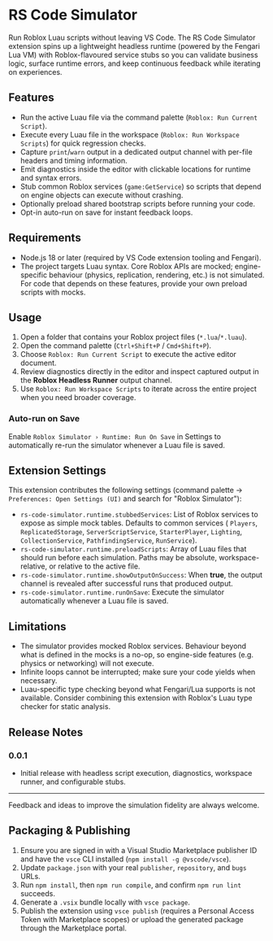 # RS Code Simulator

Run Roblox Luau scripts without leaving VS Code. The RS Code Simulator extension spins up a lightweight headless runtime (powered by the Fengari Lua VM) with Roblox-flavoured service stubs so you can validate business logic, surface runtime errors, and keep continuous feedback while iterating on experiences.

## Features

- Run the active Luau file via the command palette (`Roblox: Run Current Script`).
- Execute every Luau file in the workspace (`Roblox: Run Workspace Scripts`) for quick regression checks.
- Capture `print`/`warn` output in a dedicated output channel with per-file headers and timing information.
- Emit diagnostics inside the editor with clickable locations for runtime and syntax errors.
- Stub common Roblox services (`game:GetService`) so scripts that depend on engine objects can execute without crashing.
- Optionally preload shared bootstrap scripts before running your code.
- Opt-in auto-run on save for instant feedback loops.

## Requirements

- Node.js 18 or later (required by VS Code extension tooling and Fengari).
- The project targets Luau syntax. Core Roblox APIs are mocked; engine-specific behaviour (physics, replication, rendering, etc.) is not simulated. For code that depends on these features, provide your own preload scripts with mocks.

## Usage

1. Open a folder that contains your Roblox project files (`*.lua`/`*.luau`).
2. Open the command palette (`Ctrl+Shift+P` / `Cmd+Shift+P`).
3. Choose `Roblox: Run Current Script` to execute the active editor document.
4. Review diagnostics directly in the editor and inspect captured output in the **Roblox Headless Runner** output channel.
5. Use `Roblox: Run Workspace Scripts` to iterate across the entire project when you need broader coverage.

### Auto-run on Save

Enable `Roblox Simulator › Runtime: Run On Save` in Settings to automatically re-run the simulator whenever a Luau file is saved.

## Extension Settings

This extension contributes the following settings (command palette → `Preferences: Open Settings (UI)` and search for "Roblox Simulator"):

- `rs-code-simulator.runtime.stubbedServices`: List of Roblox services to expose as simple mock tables. Defaults to common services (
	`Players`, `ReplicatedStorage`, `ServerScriptService`, `StarterPlayer`, `Lighting`, `CollectionService`, `PathfindingService`, `RunService`).
- `rs-code-simulator.runtime.preloadScripts`: Array of Luau files that should run before each simulation. Paths may be absolute, workspace-relative, or relative to the active file.
- `rs-code-simulator.runtime.showOutputOnSuccess`: When **true**, the output channel is revealed after successful runs that produced output.
- `rs-code-simulator.runtime.runOnSave`: Execute the simulator automatically whenever a Luau file is saved.

## Limitations

- The simulator provides mocked Roblox services. Behaviour beyond what is defined in the mocks is a no-op, so engine-side features (e.g. physics or networking) will not execute.
- Infinite loops cannot be interrupted; make sure your code yields when necessary.
- Luau-specific type checking beyond what Fengari/Lua supports is not available. Consider combining this extension with Roblox's Luau type checker for static analysis.

## Release Notes

### 0.0.1

- Initial release with headless script execution, diagnostics, workspace runner, and configurable stubs.

---

Feedback and ideas to improve the simulation fidelity are always welcome.

## Packaging & Publishing

1. Ensure you are signed in with a Visual Studio Marketplace publisher ID and have the `vsce` CLI installed (`npm install -g @vscode/vsce`).
2. Update `package.json` with your real `publisher`, `repository`, and `bugs` URLs.
3. Run `npm install`, then `npm run compile`, and confirm `npm run lint` succeeds.
4. Generate a `.vsix` bundle locally with `vsce package`.
5. Publish the extension using `vsce publish` (requires a Personal Access Token with Marketplace scopes) or upload the generated package through the Marketplace portal.
